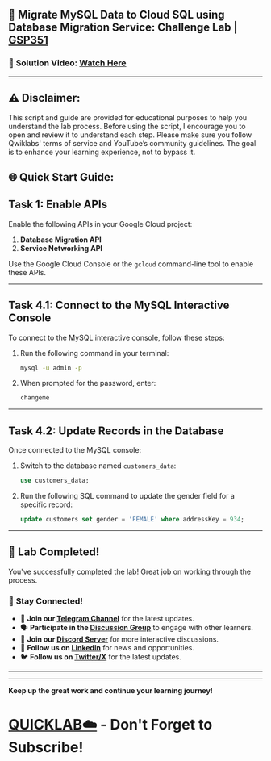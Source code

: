 
## 🚀 Migrate MySQL Data to Cloud SQL using Database Migration Service: Challenge Lab | [GSP351](https://www.cloudskillsboost.google/focuses/20393?parent=catalog)

### 🔗 **Solution Video:** [Watch Here](https://youtu.be/mc8TMhxS9Ws)

---

## ⚠️ **Disclaimer:**
This script and guide are provided for educational purposes to help you understand the lab process. Before using the script, I encourage you to open and review it to understand each step. Please make sure you follow Qwiklabs' terms of service and YouTube’s community guidelines. The goal is to enhance your learning experience, not to bypass it.


## 🌐 **Quick Start Guide:**

## **Task 1: Enable APIs**

Enable the following APIs in your Google Cloud project:
1. **Database Migration API**
2. **Service Networking API**

Use the Google Cloud Console or the `gcloud` command-line tool to enable these APIs.


---

## **Task 4.1: Connect to the MySQL Interactive Console**

To connect to the MySQL interactive console, follow these steps:

1. Run the following command in your terminal:
   ```bash
   mysql -u admin -p
   ```

2. When prompted for the password, enter:
   ```bash
   changeme
   ```

---

## **Task 4.2: Update Records in the Database**

Once connected to the MySQL console:

1. Switch to the database named `customers_data`:
   ```sql
   use customers_data;
   ```

2. Run the following SQL command to update the gender field for a specific record:
   ```sql
   update customers set gender = 'FEMALE' where addressKey = 934;
   ```

---

## 🎉 **Lab Completed!**

You've successfully completed the lab! Great job on working through the process.

### 🌟 **Stay Connected!**

- 🔔 **Join our [Telegram Channel](https://t.me/quiccklab)** for the latest updates.
- 🗣 **Participate in the [Discussion Group](https://t.me/Quicklabchat)** to engage with other learners.
- 💬 **Join our [Discord Server](https://discord.gg/7fAVf4USZn)** for more interactive discussions.
- 💼 **Follow us on [LinkedIn](https://www.linkedin.com/company/quicklab-linkedin/)** for news and opportunities.
- 🐦 **Follow us on [Twitter/X](https://x.com/quicklab7)** for the latest updates.


---
---

**Keep up the great work and continue your learning journey!**

# [QUICKLAB☁️](https://www.youtube.com/@quick_lab) - Don't Forget to Subscribe!
